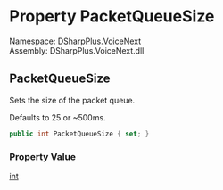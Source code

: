 # Property PacketQueueSize

Namespace: [DSharpPlus.VoiceNext](DSharpPlus.VoiceNext.md)  
Assembly: DSharpPlus.VoiceNext.dll

## <a id="DSharpPlus_VoiceNext_VoiceNextConfiguration_PacketQueueSize"></a>PacketQueueSize

<p>Sets the size of the packet queue.</p>
<p>Defaults to 25 or ~500ms.</p>

```csharp
public int PacketQueueSize { set; }
```

### Property Value

[int](https://learn.microsoft.com/dotnet/api/system.int32)

